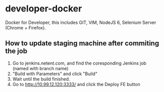 # developer-docker
Docker for Developer, this includes GIT, VIM, NodeJS 6, Selenium Server (Chrome + Firefox).


## How to update staging machine after commiting the job
1. Go to jenkins.netent.com, and find the coresponding Jenkins job (named with branch name)
2. "Build with Parameters" and click "Build"
3. Wait until the build finished.
4. Go to http://10.99.12.120:3333/ and click the Deploy FE button
